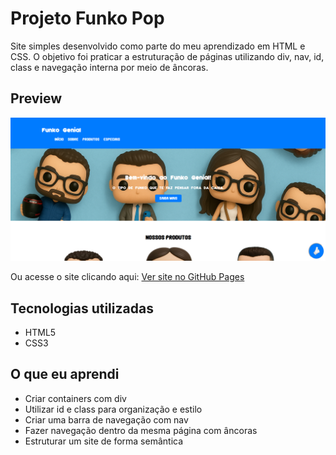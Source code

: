 # Projeto Funko Pop

Site simples desenvolvido como parte do meu aprendizado em HTML e CSS. O objetivo foi praticar a estruturação de páginas utilizando div, nav, id, class e navegação interna por meio de âncoras.

## Preview

![preview do site](https://github.com/P4UL4V3RS0/Projeto-Funko-Genial/blob/main/ImagensUsadas/PreviewSite.png)

Ou acesse o site clicando aqui: [Ver site no GitHub Pages](https://p4ul4v3rs0.github.io/Projeto-Funko-Genial/)


## Tecnologias utilizadas

- HTML5
- CSS3

## O que eu aprendi

- Criar containers com div
- Utilizar id e class para organização e estilo
- Criar uma barra de navegação com nav
- Fazer navegação dentro da mesma página com âncoras
- Estruturar um site de forma semântica

